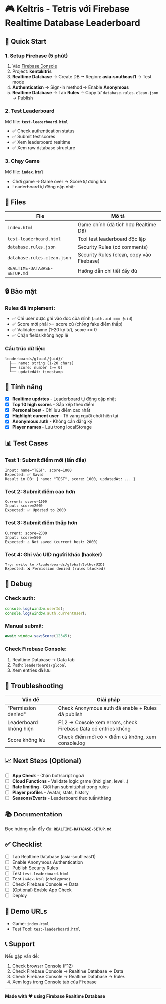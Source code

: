 # 🎮 Keltris - Tetris với Firebase Realtime Database Leaderboard

## 🚀 Quick Start

### 1. Setup Firebase (5 phút)

1. Vào [Firebase Console](https://console.firebase.google.com)
2. Project: **kentakitris**
3. **Realtime Database** → Create DB → Region: **asia-southeast1** → Test mode
4. **Authentication** → Sign-in method → Enable **Anonymous**
5. **Realtime Database** → Tab **Rules** → Copy từ `database.rules.clean.json` → Publish

### 2. Test Leaderboard

Mở file: **`test-leaderboard.html`**

- ✅ Check authentication status
- ✅ Submit test scores
- ✅ Xem leaderboard realtime
- ✅ Xem raw database structure

### 3. Chạy Game

Mở file: **`index.html`**

- Chơi game → Game over → Score tự động lưu
- Leaderboard tự động cập nhật

## 📁 Files

| File | Mô tả |
|------|-------|
| `index.html` | Game chính (đã tích hợp Realtime DB) |
| `test-leaderboard.html` | Tool test leaderboard độc lập |
| `database.rules.json` | Security Rules (có comments) |
| `database.rules.clean.json` | Security Rules (clean, copy vào Firebase) |
| `REALTIME-DATABASE-SETUP.md` | Hướng dẫn chi tiết đầy đủ |

## 🔒 Bảo mật

### Rules đã implement:
- ✅ Chỉ user được ghi vào doc của mình (`auth.uid === $uid`)
- ✅ Score mới phải >= score cũ (chống fake điểm thấp)
- ✅ Validate: name (1-20 ký tự), score >= 0
- ✅ Chặn fields không hợp lệ

### Cấu trúc dữ liệu:
```
leaderboards/global/{uid}/
  ├── name: string (1-20 chars)
  ├── score: number (>= 0)
  └── updatedAt: timestamp
```

## 🎯 Tính năng

- [x] **Realtime updates** - Leaderboard tự động cập nhật
- [x] **Top 10 high scores** - Sắp xếp theo điểm
- [x] **Personal best** - Chỉ lưu điểm cao nhất
- [x] **Highlight current user** - Tô vàng người chơi hiện tại
- [x] **Anonymous auth** - Không cần đăng ký
- [x] **Player names** - Lưu trong localStorage

## 📊 Test Cases

### Test 1: Submit điểm mới (lần đầu)
```
Input: name="TEST", score=1000
Expected: ✅ Saved
Result in DB: { name: "TEST", score: 1000, updatedAt: ... }
```

### Test 2: Submit điểm cao hơn
```
Current: score=1000
Input: score=2000
Expected: ✅ Updated to 2000
```

### Test 3: Submit điểm thấp hơn
```
Current: score=2000
Input: score=500
Expected: ⚠️ Not saved (current best: 2000)
```

### Test 4: Ghi vào UID người khác (hacker)
```
Try: write to /leaderboards/global/{otherUID}
Expected: ❌ Permission denied (rules blocked)
```

## 🐛 Debug

### Check auth:
```javascript
console.log(window.userId);
console.log(window.auth.currentUser);
```

### Manual submit:
```javascript
await window.saveScore(12345);
```

### Check Firebase Console:
1. Realtime Database → Data tab
2. Path: `leaderboards/global`
3. Xem entries đã lưu

## 🔧 Troubleshooting

| Vấn đề | Giải pháp |
|--------|-----------|
| "Permission denied" | Check Anonymous auth đã enable + Rules đã publish |
| Leaderboard không hiện | F12 → Console xem errors, check Firebase Data có entries không |
| Score không lưu | Check điểm mới có > điểm cũ không, xem console.log |

## 📈 Next Steps (Optional)

- [ ] **App Check** - Chặn bot/script ngoài
- [ ] **Cloud Functions** - Validate logic game (thời gian, level...)
- [ ] **Rate limiting** - Giới hạn submit/phút trong rules
- [ ] **Player profiles** - Avatar, stats, history
- [ ] **Seasons/Events** - Leaderboard theo tuần/tháng

## 📚 Documentation

Đọc hướng dẫn đầy đủ: **`REALTIME-DATABASE-SETUP.md`**

## ✅ Checklist

- [ ] Tạo Realtime Database (asia-southeast1)
- [ ] Enable Anonymous Authentication
- [ ] Publish Security Rules
- [ ] Test `test-leaderboard.html`
- [ ] Test `index.html` (chơi game)
- [ ] Check Firebase Console → Data
- [ ] (Optional) Enable App Check
- [ ] Deploy

## 🎉 Demo URLs

- Game: `index.html`
- Test Tool: `test-leaderboard.html`

## 📞 Support

Nếu gặp vấn đề:
1. Check browser Console (F12)
2. Check Firebase Console → Realtime Database → Data
3. Check Firebase Console → Realtime Database → Rules
4. Xem logs trong Console tab của Firebase

---

**Made with ❤️ using Firebase Realtime Database**
